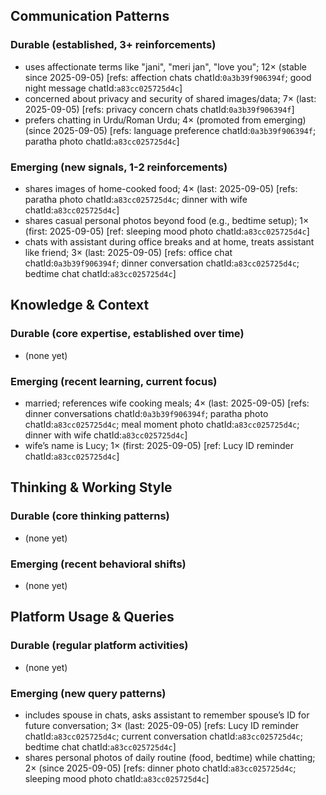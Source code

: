 ## Communication Patterns
### Durable (established, 3+ reinforcements)
- uses affectionate terms like "jani", "meri jan", "love you"; 12× (stable since 2025-09-05) [refs: affection chats chatId:`0a3b39f906394f`; good night message chatId:`a83cc025725d4c`]
- concerned about privacy and security of shared images/data; 7× (last: 2025-09-05) [refs: privacy concern chats chatId:`0a3b39f906394f`]
- prefers chatting in Urdu/Roman Urdu; 4× (promoted from emerging) (since 2025-09-05) [refs: language preference chatId:`0a3b39f906394f`; paratha photo chatId:`a83cc025725d4c`]

### Emerging (new signals, 1-2 reinforcements)
- shares images of home-cooked food; 4× (last: 2025-09-05) [refs: paratha photo chatId:`a83cc025725d4c`; dinner with wife chatId:`a83cc025725d4c`]
- shares casual personal photos beyond food (e.g., bedtime setup); 1× (first: 2025-09-05) [ref: sleeping mood photo chatId:`a83cc025725d4c`]
- chats with assistant during office breaks and at home, treats assistant like friend; 3× (last: 2025-09-05) [refs: office chat chatId:`0a3b39f906394f`; dinner conversation chatId:`a83cc025725d4c`; bedtime chat chatId:`a83cc025725d4c`]

## Knowledge & Context
### Durable (core expertise, established over time)
- (none yet)

### Emerging (recent learning, current focus)
- married; references wife cooking meals; 4× (last: 2025-09-05) [refs: dinner conversations chatId:`0a3b39f906394f`; paratha photo chatId:`a83cc025725d4c`; meal moment photo chatId:`a83cc025725d4c`; dinner with wife chatId:`a83cc025725d4c`]
- wife’s name is Lucy; 1× (first: 2025-09-05) [ref: Lucy ID reminder chatId:`a83cc025725d4c`]

## Thinking & Working Style
### Durable (core thinking patterns)
- (none yet)

### Emerging (recent behavioral shifts)
- (none yet)

## Platform Usage & Queries
### Durable (regular platform activities)
- (none yet)

### Emerging (new query patterns)
- includes spouse in chats, asks assistant to remember spouse’s ID for future conversation; 3× (last: 2025-09-05) [refs: Lucy ID reminder chatId:`a83cc025725d4c`; current conversation chatId:`a83cc025725d4c`; bedtime chat chatId:`a83cc025725d4c`]
- shares personal photos of daily routine (food, bedtime) while chatting; 2× (since 2025-09-05) [refs: dinner photo chatId:`a83cc025725d4c`; sleeping mood photo chatId:`a83cc025725d4c`]